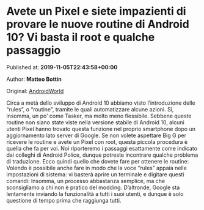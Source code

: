 
# Avete un Pixel e siete impazienti di provare le nuove routine di Android 10? Vi basta il root e qualche passaggio

Published at: **2019-11-05T22:43:58+00:00**

Author: **Matteo Bottin**

Original: [AndroidWorld](https://www.androidworld.it/2019/11/05/avete-un-pixel-siete-impazienti-provare-le-nuove-routine-android-10-vi-basta-root-qualche-passaggio-678637/)

Circa a metà dello sviluppo di Android 10 abbiamo visto l’introduzione delle “rules”, o “routine”, tramite le quali automatizzare alcune azioni. Sì, insomma, un po’ come Tasker, ma molto meno flessibile. Sebbene queste routine non siano state viste nella versione stabile di Android 10, alcuni utenti Pixel hanno trovato questa funzione nel proprio smartphone dopo un aggiornamento lato server di Google.
Se non volete aspettare Big G per ricevere le routine e avete un Pixel con root, questa piccola procedura è quella che fa per voi. Noi riporteremo i passaggi esattamente come indicato dai colleghi di Android Police, dunque potreste incontrare qualche problema di traduzione.
Ecco quindi quello che dovete fare per ottenere le routine:
Volendo è possibile anche fare in modo che la voce “rules” appaia nelle impostazioni di sistema: vi basterà aprire un terminale e digitare questi comandi:
Insomma, un processo abbastanza semplice, ma che sconsigliamo a chi non è pratico del modding. D’altronde, Google sta lentamente inviando la funzionalità a tutti i suoi utenti, e dunque è solo questione di tempo prima che raggiunga tutti.
